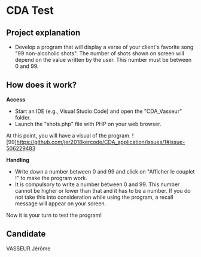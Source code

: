 # CDA Test

## Project explanation
* Develop a program that will display a verse of your client's favorite song "99 non-alcoholic shots". The number of shots shown on screen will depend on the value written by the user. This number must be between 0 and 99.

## How does it work?

**Access**
- Start an IDE (e.g., Visual Studio Code) and open the "CDA_Vasseur" folder. 
- Launch the "shots.php" file with PHP on your web browser.

At this point, you will have a visual of the program.
![99]https://github.com/jer2018kercode/CDA_application/issues/1#issue-506229483

**Handling**
- Write down a number between 0 and 99 and click on "Afficher le couplet !" to make the program work.
- It is compulsory to write a number between 0 and 99. This number cannot be higher or lower than that and it has to be a number. If you do not take this into consideration while using the program, a recall message will appear on your screen.

Now it is your turn to test the program!

## Candidate
VASSEUR Jérôme
